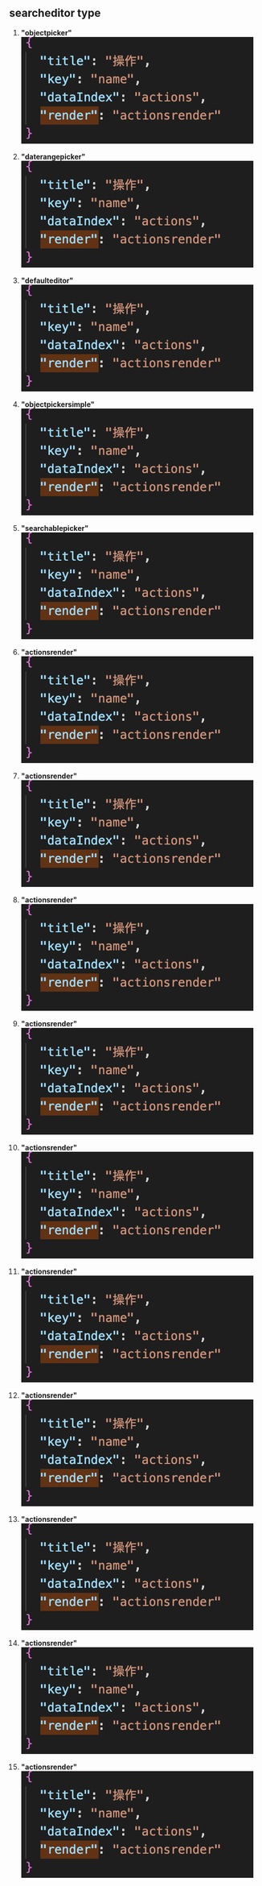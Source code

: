 
## searcheditor type #

1. **"objectpicker"**  
![](images/actionsrender.png)

1. **"daterangepicker"**  
![](images/actionsrender.png)

1. **"defaulteditor"**  
![](images/actionsrender.png)

1. **"objectpickersimple"**  
![](images/actionsrender.png)

1. **"searchablepicker"**  
![](images/actionsrender.png)

1. **"actionsrender"**  
![](images/actionsrender.png)

1. **"actionsrender"**  
![](images/actionsrender.png)

1. **"actionsrender"**  
![](images/actionsrender.png)

1. **"actionsrender"**  
![](images/actionsrender.png)

1. **"actionsrender"**  
![](images/actionsrender.png)

1. **"actionsrender"**  
![](images/actionsrender.png)

1. **"actionsrender"**  
![](images/actionsrender.png)

1. **"actionsrender"**  
![](images/actionsrender.png)

1. **"actionsrender"**  
![](images/actionsrender.png)

1. **"actionsrender"**  
![](images/actionsrender.png)
